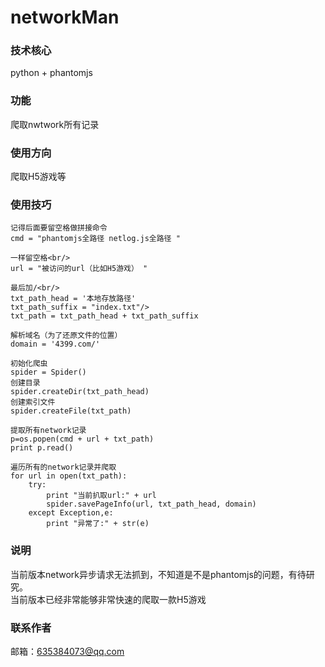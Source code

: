 # networkMan

### 技术核心
python + phantomjs
### 功能
爬取nwtwork所有记录
### 使用方向
爬取H5游戏等

### 使用技巧

    记得后面要留空格做拼接命令
    cmd = "phantomjs全路径 netlog.js全路径 "

    一样留空格<br/>
    url = "被访问的url（比如H5游戏） "

    最后加/<br/>
    txt_path_head = '本地存放路径'
    txt_path_suffix = "index.txt"/>
    txt_path = txt_path_head + txt_path_suffix

    解析域名（为了还原文件的位置）
    domain = '4399.com/'

    初始化爬虫
    spider = Spider()
    创建目录
    spider.createDir(txt_path_head)
    创建索引文件
    spider.createFile(txt_path)

    提取所有network记录
    p=os.popen(cmd + url + txt_path)
    print p.read()

    遍历所有的network记录并爬取
    for url in open(txt_path):
        try:
            print "当前扒取url:" + url
            spider.savePageInfo(url, txt_path_head, domain)
        except Exception,e:
            print "异常了:" + str(e)
        
        
### 说明
当前版本network异步请求无法抓到，不知道是不是phantomjs的问题，有待研究。<br/>
当前版本已经非常能够非常快速的爬取一款H5游戏

### 联系作者
邮箱：635384073@qq.com